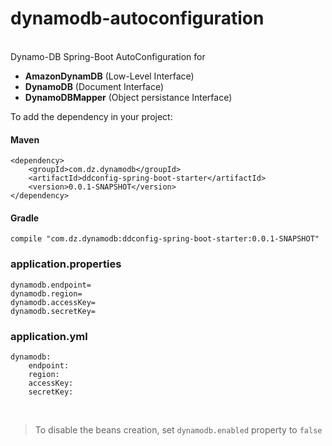 # dynamodb-autoconfiguration
\
Dynamo-DB Spring-Boot AutoConfiguration for
- **AmazonDynamDB** (Low-Level Interface)
- **DynamoDB** (Document Interface)
- **DynamoDBMapper** (Object persistance Interface)

To add the dependency in your project:
#### Maven
```
<dependency>
    <groupId>com.dz.dynamodb</groupId>
    <artifactId>ddconfig-spring-boot-starter</artifactId>
    <version>0.0.1-SNAPSHOT</version>
</dependency>
```
#### Gradle
```
compile "com.dz.dynamodb:ddconfig-spring-boot-starter:0.0.1-SNAPSHOT"
```

### application.properties
```
dynamodb.endpoint=
dynamodb.region=
dynamodb.accessKey=
dynamodb.secretKey=
```
### application.yml
```
dynamodb:
    endpoint:
    region:
    accessKey:
    secretKey:
```
<br>

> To disable the beans creation, set
> ```dynamodb.enabled``` property to ```false```
> 
